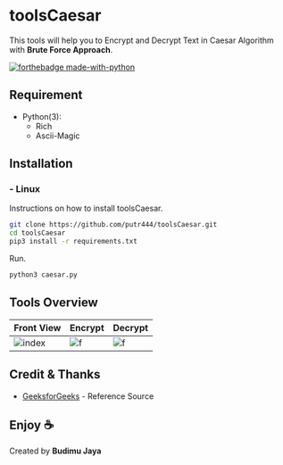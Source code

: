 # toolsCaesar

This tools will help you to Encrypt and Decrypt Text in Caesar Algorithm with **Brute Force Approach**. 

[![forthebadge made-with-python](http://ForTheBadge.com/images/badges/made-with-python.svg)](https://www.python.org/)

## Requirement
- Python(3):
    - Rich
    - Ascii-Magic

## Installation

### - Linux
Instructions on how to install toolsCaesar.
```sh
git clone https://github.com/putr444/toolsCaesar.git
cd toolsCaesar
pip3 install -r requirements.txt
```
Run.
```sh
python3 caesar.py
```

## Tools Overview

| Front View | Encrypt	| Decrypt |
| ------------  | ------------ | ------------ |
|![index](https://github.com/putr444/toolsCaesar/blob/main/pict/toolsOverview.jpg?raw=true)|![f](https://github.com/putr444/toolsCaesar/blob/main/pict/result.jpg?raw=true)|![f](https://github.com/putr444/toolsCaesar/blob/main/pict/decrypt.jpg?raw=true)

## Credit & Thanks
- [GeeksforGeeks](https://www.geeksforgeeks.org/caesar-cipher-in-cryptography/) - Reference Source

## Enjoy ☕ 
Created by **Budimu Jaya**

